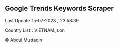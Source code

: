 

## Google Trends Keywords Scraper 
 
Last Update 15-07-2023 , 23:58:39

Country List :
VIETNAM.json



© Abdul Muttaqin 
